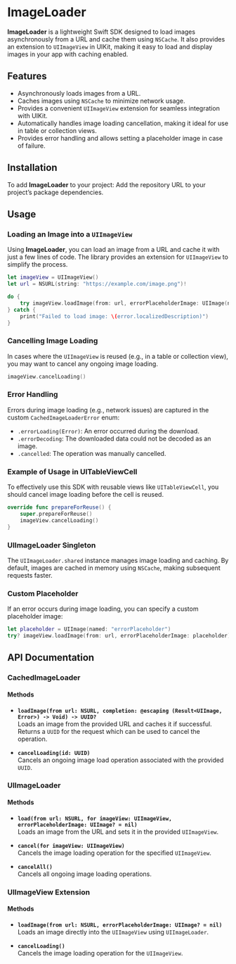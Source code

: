 
# ImageLoader

**ImageLoader** is a lightweight Swift SDK designed to load images asynchronously from a URL and cache them using `NSCache`. It also provides an extension to `UIImageView` in UIKit, making it easy to load and display images in your app with caching enabled.

## Features

- Asynchronously loads images from a URL.
- Caches images using `NSCache` to minimize network usage.
- Provides a convenient `UIImageView` extension for seamless integration with UIKit.
- Automatically handles image loading cancellation, making it ideal for use in table or collection views.
- Provides error handling and allows setting a placeholder image in case of failure.

## Installation

To add **ImageLoader** to your project:
Add the repository URL to your project’s package dependencies.

## Usage

### Loading an Image into a `UIImageView`

Using **ImageLoader**, you can load an image from a URL and cache it with just a few lines of code. The library provides an extension for `UIImageView` to simplify the process.

```swift
let imageView = UIImageView()
let url = NSURL(string: "https://example.com/image.png")!

do {
    try imageView.loadImage(from: url, errorPlaceholderImage: UIImage(named: "placeholder"))
} catch {
    print("Failed to load image: \(error.localizedDescription)")
}
```

### Cancelling Image Loading

In cases where the  `UIImageView`  is reused (e.g., in a table or collection view), you may want to cancel any ongoing image loading.

```swift
imageView.cancelLoading()
```

### Error Handling

Errors during image loading (e.g., network issues) are captured in the custom  `CachedImageLoaderError`  enum:

-   `.errorLoading(Error)`: An error occurred during the download.
-   `.errorDecoding`: The downloaded data could not be decoded as an image.
-   `.cancelled`: The operation was manually cancelled.

### Example of Usage in UITableViewCell

To effectively use this SDK with reusable views like  `UITableViewCell`, you should cancel image loading before the cell is reused.

```swift
override func prepareForReuse() {
    super.prepareForReuse()
    imageView.cancelLoading()
}
```

### UIImageLoader Singleton

The  `UIImageLoader.shared`  instance manages image loading and caching. By default, images are cached in memory using  `NSCache`, making subsequent requests faster.

### Custom Placeholder

If an error occurs during image loading, you can specify a custom placeholder image:

```swift
let placeholder = UIImage(named: "errorPlaceholder")
try? imageView.loadImage(from: url, errorPlaceholderImage: placeholder)
```

## API Documentation

### CachedImageLoader

#### Methods

-   **`loadImage(from url: NSURL, completion: @escaping (Result<UIImage, Error>) -> Void) -> UUID?`**  
    Loads an image from the provided URL and caches it if successful. Returns a  `UUID`  for the request which can be used to cancel the operation.
    
-   **`cancelLoading(id: UUID)`**  
    Cancels an ongoing image load operation associated with the provided  `UUID`.
    

### UIImageLoader

#### Methods

-   **`load(from url: NSURL, for imageView: UIImageView, errorPlaceholderImage: UIImage? = nil)`**  
    Loads an image from the URL and sets it in the provided  `UIImageView`.
    
-   **`cancel(for imageView: UIImageView)`**  
    Cancels the image loading operation for the specified  `UIImageView`.
    
-   **`cancelAll()`**  
    Cancels all ongoing image loading operations.
    

### UIImageView Extension

#### Methods

-   **`loadImage(from url: NSURL, errorPlaceholderImage: UIImage? = nil)`**  
    Loads an image directly into the  `UIImageView`  using  `UIImageLoader`.
    
-   **`cancelLoading()`**  
    Cancels the image loading operation for the  `UIImageView`.
